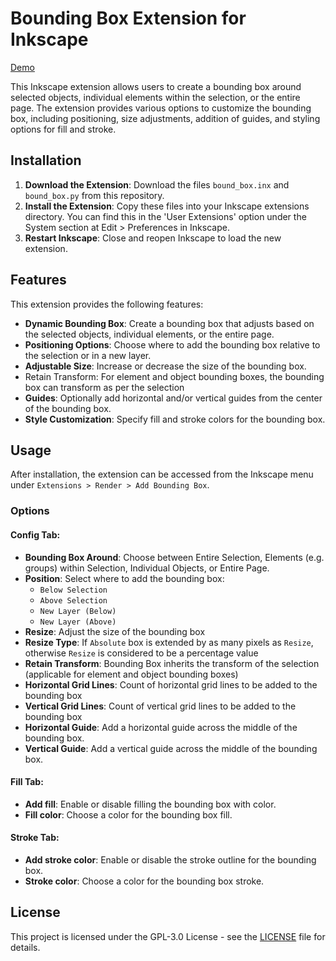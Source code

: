 # Bounding Box Extension for Inkscape

[Demo](https://github.com/Shriinivas/inkscapeboundingbox/assets/42069100/61aa97e7-df91-4647-9ce5-b3a34bb7e94a)

This Inkscape extension allows users to create a bounding box around selected objects, individual elements within the selection, or the entire page. The extension provides various options to customize the bounding box, including positioning, size adjustments, addition of guides, and styling options for fill and stroke.

## Installation

1. **Download the Extension**: Download the files `bound_box.inx` and `bound_box.py` from this repository.
2. **Install the Extension**: Copy these files into your Inkscape extensions directory. You can find this in the 'User Extensions' option under the System section at Edit > Preferences in Inkscape.
3. **Restart Inkscape**: Close and reopen Inkscape to load the new extension.

## Features

This extension provides the following features:

- **Dynamic Bounding Box**: Create a bounding box that adjusts based on the selected objects, individual elements, or the entire page.
- **Positioning Options**: Choose where to add the bounding box relative to the selection or in a new layer.
- **Adjustable Size**: Increase or decrease the size of the bounding box.
- Retain Transform: For element and object bounding boxes, the bounding box can transform as per the selection
- **Guides**: Optionally add horizontal and/or vertical guides from the center of the bounding box.
- **Style Customization**: Specify fill and stroke colors for the bounding box.

## Usage

After installation, the extension can be accessed from the Inkscape menu under `Extensions > Render > Add Bounding Box`.

### Options

#### Config Tab:

- **Bounding Box Around**: Choose between Entire Selection, Elements (e.g. groups) within Selection, Individual Objects, or Entire Page.
- **Position**: Select where to add the bounding box:
  - `Below Selection`
  - `Above Selection`
  - `New Layer (Below)`
  - `New Layer (Above)`
- **Resize**: Adjust the size of the bounding box
- **Resize Type**: If `Absolute` box is extended by as many pixels as `Resize`, otherwise `Resize` is considered to be a percentage value
- **Retain Transform**: Bounding Box inherits the transform of the selection (applicable for element and object bounding boxes)
- **Horizontal Grid Lines**: Count of horizontal grid lines to be added to the bounding box
- **Vertical Grid Lines**: Count of vertical grid lines to be added to the bounding box
- **Horizontal Guide**: Add a horizontal guide across the middle of the bounding box.
- **Vertical Guide**: Add a vertical guide across the middle of the bounding box.

#### Fill Tab:

- **Add fill**: Enable or disable filling the bounding box with color.
- **Fill color**: Choose a color for the bounding box fill.

#### Stroke Tab:

- **Add stroke color**: Enable or disable the stroke outline for the bounding box.
- **Stroke color**: Choose a color for the bounding box stroke.

## License

This project is licensed under the GPL-3.0 License - see the [LICENSE](LICENSE) file for details.
